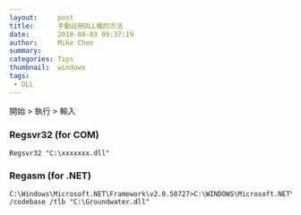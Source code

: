 ```yaml
---
layout:     post
title:      手動註冊DLL檔的方法
date:       2018-08-03 09:37:19
author:     Mike Chen
summary:    
categories: Tips
thumbnail:  windows
tags:
 - DLL
---
```


開始 > 執行 > 輸入

### Regsvr32 (for COM)

```
Regsvr32 "C:\xxxxxxx.dll"
```

### Regasm (for .NET)

```
C:\Windows\Microsoft.NET\Framework\v2.0.50727>C:\WINDOWS\Microsoft.NET\Framework\v2.0.50727\regasm.exe /codebase /tlb "C:\Groundwater.dll"
```